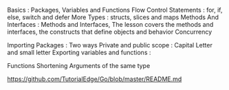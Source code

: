 Basics : Packages, Variables and Functions
Flow Control Statements : for, if, else, switch and defer
More Types : structs, slices and maps
Methods And Interfaces : Methods and Interfaces, The lesson covers the methods and interfaces, the constructs that define objects and behavior
Concurrency


Importing Packages : Two ways
Private and public scope : Capital Letter and small letter
Exporting variables and functions : 


Functions
Shortening Arguments of the same type

https://github.com/TutorialEdge/Go/blob/master/README.md